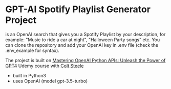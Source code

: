 # GPT-AI Spotify Playlist Generator Project

is an OpenAI search that gives you a Spotify Playlist by your description, for example: "Music to ride a car at night", "Halloween Party songs" etc. You can clone the repository and add your OpenAI key in .env file (check the .env_example for syntax).

The project is built on [Mastering OpenAI Python APIs: Unleash the Power of GPT4](https://www.udemy.com/course/mastering-openai) Udemy course with [Colt Steele](https://www.udemy.com/course/mastering-openai/#instructor-1)

- built in Python3
- uses OpenAI (model gpt-3.5-turbo)
